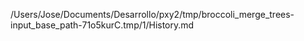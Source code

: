 /Users/Jose/Documents/Desarrollo/pxy2/tmp/broccoli_merge_trees-input_base_path-71o5kurC.tmp/1/History.md